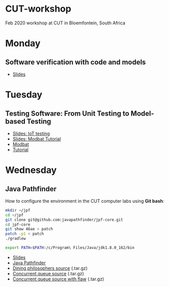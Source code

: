 # CUT-workshop
Feb 2020 workshop at CUT in Bloemfontein, South Africa

# Monday
## Software verification with code and models

* [Slides](verif-intro.pdf)

# Tuesday
## Testing Software: From Unit Testing to Model-based Testing

* [Slides: IoT testing](enase-2019.pdf)
* [Slides: Modbat Tutorial](mbt.pdf)
* [Modbat](https://github.com/cyrille-artho/modbat/)
* [Tutorial](https://github.com/cyrille-artho/modbat/tree/master/src/test/scala/modbat/tutorial)

# Wednesday
## Java Pathfinder

How to configure the environment in the CUT computer labs using **Git bash**:

```bash
mkdir ~/jpf
cd ~/jpf
git clone git@github.com:javapathfinder/jpf-core.git
cd jpf-core
git show 46ae > patch
patch -p1 < patch
./gradlew

export PATH=$PATH:/c/Program\ Files/Java/jdk1.8.0_162/bin
```

* [Slides](jpf-intro-1.pdf)
* [Java Pathfinder](https://github.com/javapathfinder/jpf-core/)
* [Dining philosophers source](diningphil.tar.gz) (.tar.gz)
* [Concurrent queue source](queue.tar.gz) (.tar.gz)
* [Concurrent queue source with flaw](queue-notify.tar.gz) (.tar.gz)
